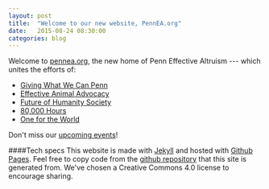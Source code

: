 ```yaml
---
layout: post
title:  "Welcome to our new website, PennEA.org"
date:   2015-08-24 08:30:00
categories: blog
---
```

Welcome to [pennea.org](/), the new home of Penn Effective Altruism --- which unites the efforts of:

- [Giving What We Can Penn](/gwwc)
- [Effective Animal Advocacy](/animals)
- [Future of Humanity Society](/fhs)
- [80,000 Hours](/80k-hours)
- [One for the World](/one-for-the-world)

Don't miss our [upcoming events](/events)!

####Tech specs
This website is made with [Jekyll](http://jekyllrb.com) and hosted with [Github Pages](https://pages.github.com/).
Feel free to copy code from the [github repository](https://github.com/pennea/pennea.github.io) that this site is generated from.
We've chosen a Creative Commons 4.0 license to encourage sharing.
